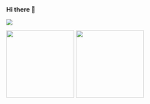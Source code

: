 ### Hi there 👋

<!--
**mikhailsidorov/mikhailsidorov** is a ✨ _special_ ✨ repository because its `README.md` (this file) appears on your GitHub profile.

Here are some ideas to get you started:

- 🔭 I’m currently working on ...
- 🌱 I’m currently learning ...
- 👯 I’m looking to collaborate on ...
- 🤔 I’m looking for help with ...
- 💬 Ask me about ...
- 📫 How to reach me: ...
- 😄 Pronouns: ...
- ⚡ Fun fact: ...
-->

![](https://media1.giphy.com/media/13HgwGsXF0aiGY/giphy.gif)

<p align="left">
  <a href="https://github.com/mikhailsidorov" style="display:flex;">
    <img height="180em" style="margin-right:5px" src="https://github-readme-stats.vercel.app/api?username=mikhailsidorov&layout=compact&count_private=true&show_icons=true" />
    <img height="180em" src="https://github-readme-stats.vercel.app/api/top-langs?username=mikhailsidorov&layout=compact&count_private=true&show_icons=true"/>
  </a>
</p>
